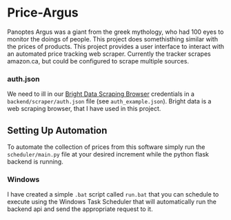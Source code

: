 # Price-Argus

Panoptes Argus was a giant from the greek mythology, who had 100 eyes to monitor the doings of people. This project does somethisthing similar with the prices of products. 
This project provides a user interface to interact with an automated price tracking web scraper. Currently the tracker scrapes amazon.ca, but could be configured to scrape multiple sources.

### auth.json

We need to ill in our [Bright Data Scraping Browser](https://brightdata.com/products/scraping-browser) credentials in a `backend/scraper/auth.json` file (see `auth_example.json`).
Bright data is a web scraping browser, that I have used in this project.

## Setting Up Automation

To automate the collection of prices from this software simply run the `scheduler/main.py` file at your desired increment while the python flask backend is running.

### Windows

I have created a simple `.bat` script called `run.bat` that you can schedule to execute using the Windows Task Scheduler that will automatically run the backend api and send the appropriate request to it.
